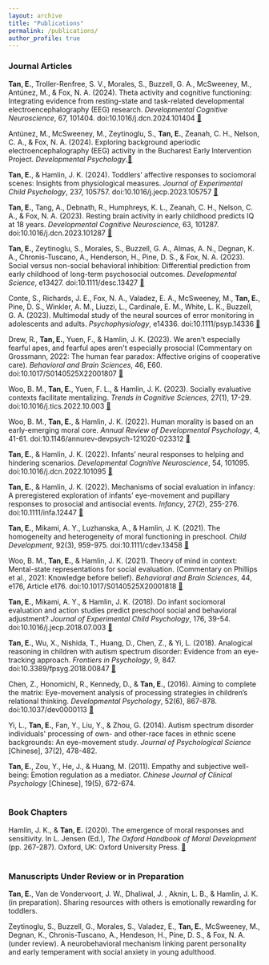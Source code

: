 ```yaml
---
layout: archive
title: "Publications"
permalink: /publications/
author_profile: true
---
```


### Journal Articles

**Tan, E.**, Troller-Renfree, S. V., Morales, S., Buzzell, G. A., McSweeney, M., Antúnez, M., & Fox, N. A. (2024). Theta activity and cognitive functioning: Integrating evidence from resting-state and task-related developmental electroencephalography (EEG) research. _Developmental Cognitive Neuroscience_, 67, 101404. doi:10.1016/j.dcn.2024.101404 [📄](https://doi.org/10.1016/j.dcn.2024.101404)

Antúnez, M., McSweeney, M., Zeytinoglu, S., **Tan, E.**, Zeanah, C. H., Nelson, C. A., & Fox, N. A. (2024). Exploring background aperiodic electroencephalography (EEG) activity in the Bucharest Early Intervention Project. _Developmental Psychology_.[📄](https://doi.org/10.1037/dev0001804)

**Tan, E.**, & Hamlin, J. K. (2024). Toddlers’ affective responses to sociomoral scenes: Insights from physiological measures. _Journal of Experimental Child Psychology_, 237, 105757. doi:10.1016/j.jecp.2023.105757 [📄](https://doi.org/10.1016/j.jecp.2023.105757)

**Tan, E.**, Tang, A., Debnath, R., Humphreys, K. L., Zeanah, C. H., Nelson, C. A., & Fox, N. A. (2023). Resting brain activity in early childhood predicts IQ at 18 years. _Developmental Cognitive Neuroscience_, 63, 101287. doi:10.1016/j.dcn.2023.101287 [📄](https://doi.org/10.1016/j.dcn.2023.101287)

**Tan, E.**, Zeytinoglu, S., Morales, S., Buzzell, G. A., Almas, A. N., Degnan, K. A., Chronis-Tuscano, A., Henderson, H., Pine, D. S., & Fox, N. A. (2023). Social versus non-social behavioral inhibition: Differential prediction from early childhood of long-term psychosocial outcomes. _Developmental Science_, e13427. doi:10.1111/desc.13427 [📄](https://onlinelibrary.wiley.com/doi/full/10.1111/desc.13427)

Conte, S., Richards, J. E., Fox, N. A., Valadez, E. A., McSweeney, M., **Tan, E.**, Pine, D. S., Winkler, A. M., Liuzzi, L., Cardinale, E. M., White, L. K., Buzzell, G. A. (2023). Multimodal study of the neural sources of error monitoring in adolescents and adults. _Psychophysiology_, e14336. doi:10.1111/psyp.14336 [📄](https://onlinelibrary.wiley.com/doi/full/10.1111/psyp.14336)

Drew, R., **Tan, E.**, Yuen, F., & Hamlin, J. K. (2023). We aren't especially fearful apes, and fearful apes aren't especially prosocial (Commentary on Grossmann, 2022: The human fear paradox: Affective origins of cooperative care). _Behavioral and Brain Sciences_, 46, E60. doi:10.1017/S0140525X22001807 [📄](https://www.cambridge.org/core/journals/behavioral-and-brain-sciences/article/we-arent-especially-fearful-apes-and-fearful-apes-arent-especially-prosocial/F60C5B9CE3FF384CA25CEA1C496A9AB2)

Woo, B. M., **Tan, E.**, Yuen, F. L., & Hamlin, J. K. (2023). Socially evaluative contexts facilitate mentalizing. _Trends in Cognitive Sciences_, 27(1), 17-29. doi:10.1016/j.tics.2022.10.003 [📄](https://www.cell.com/trends/cognitive-sciences/fulltext/S1364-6613(22)00264-9?dgcid=raven_jbs_etoc_email)

Woo, B. M., **Tan, E.**, & Hamlin, J. K. (2022). Human morality is based on an early-emerging moral core. _Annual Review of Developmental Psychology_, 4, 41-61. doi:10.1146/annurev-devpsych-121020-023312 [📄](https://www.annualreviews.org/doi/abs/10.1146/annurev-devpsych-121020-023312)

**Tan, E.**, & Hamlin, J. K. (2022). Infants’ neural responses to helping and hindering scenarios. _Developmental Cognitive Neuroscience_, 54, 101095. doi:10.1016/j.dcn.2022.101095 [📄](https://www.sciencedirect.com/science/article/pii/S1878929322000391)

**Tan, E.**, & Hamlin, J. K. (2022). Mechanisms of social evaluation in infancy: A preregistered exploration of infants’ eye-movement and pupillary responses to prosocial and antisocial events. _Infancy_, 27(2), 255-276. doi:10.1111/infa.12447 [📄](https://onlinelibrary.wiley.com/doi/full/10.1111/infa.12447)

**Tan, E.**, Mikami, A. Y., Luzhanska, A., & Hamlin, J. K. (2021). The homogeneity and heterogeneity of moral functioning in preschool. _Child Development_, 92(3), 959-975. doi:10.1111/cdev.13458 [📄](https://srcd.onlinelibrary.wiley.com/doi/full/10.1111/cdev.13458)

Woo, B. M., **Tan, E.**, & Hamlin, J. K. (2021). Theory of mind in context: Mental-state representations for social evaluation. (Commentary on Phillips et al., 2021: Knowledge before belief). _Behavioral and Brain Sciences_, 44, e176, Article e176. doi:10.1017/S0140525X20001818 [📄](https://www.cambridge.org/core/journals/behavioral-and-brain-sciences/article/theory-of-mind-in-context-mentalstate-representations-for-social-evaluation/15AD12358E89009ED0555C6AB24C5B0B)

**Tan, E.**, Mikami, A. Y., & Hamlin, J. K. (2018). Do infant sociomoral evaluation and action studies predict preschool social and behavioral adjustment? _Journal of Experimental Child Psychology_, 176, 39-54. doi:10.1016/j.jecp.2018.07.003 [📄](https://www.sciencedirect.com/science/article/pii/S0022096518300687)

**Tan, E.**, Wu, X., Nishida, T., Huang, D., Chen, Z., & Yi, L. (2018). Analogical reasoning in children with autism spectrum disorder: Evidence from an eye-tracking approach. _Frontiers in Psychology_, 9, 847. doi:10.3389/fpsyg.2018.00847 [📄](https://www.frontiersin.org/articles/10.3389/fpsyg.2018.00847/full)

Chen, Z., Honomichl, R., Kennedy, D., & **Tan, E.**, (2016). Aiming to complete the matrix: Eye-movement analysis of processing strategies in children’s relational thinking. _Developmental Psychology_, 52(6), 867-878. doi:10.1037/dev0000113 [📄](https://psycnet.apa.org/doiLanding?doi=10.1037%2Fdev0000113)

Yi, L., **Tan, E.**, Fan, Y., Liu, Y., & Zhou, G. (2014). Autism spectrum disorder individuals' processing of own- and other-race faces in ethnic scene backgrounds: An eye-movement study. _Journal of Psychological Science_ [Chinese], 37(2), 478-482.

**Tan, E.**, Zou, Y., He, J., & Huang, M. (2011). Empathy and subjective well-being: Emotion regulation as a mediator. _Chinese Journal of Clinical Psychology_ [Chinese], 19(5), 672-674.<br /><br />

### Book Chapters

Hamlin, J. K., & **Tan, E.** (2020). The emergence of moral responses and sensitivity. In L. Jensen (Ed.), _The Oxford Handbook of Moral Development_ (pp. 267-287). Oxford, UK: Oxford University Press. [📄](https://academic.oup.com/edited-volume/28145/chapter-abstract/212921528?redirectedFrom=fulltext)<br /><br />

### Manuscripts Under Review or in Preparation

**Tan, E.**, Van de Vondervoort, J. W., Dhaliwal, J. , Aknin, L. B., & Hamlin, J. K. (in preparation). Sharing resources with others is emotionally rewarding for toddlers. 

Zeytinoglu, S., Buzzell, G., Morales, S., Valadez, E., **Tan, E.**, McSweeney, M., Degnan, K., Chronis-Tuscano, A., Hendeson, H., Pine, D. S., & Fox, N. A. (under review). A neurobehavioral mechanism linking parent personality and early temperament with social anxiety in young adulthood.
